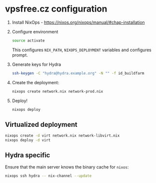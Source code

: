 vpsfree.cz configuration
========================

1. Install NixOps - https://nixos.org/nixops/manual/#chap-installation

2. Configure environment

    ~~~~~ bash
    source activate
    ~~~~~

    This configures `NIX_PATH`, `NIXOPS_DEPLOYMENT` variables and configures prompt.

3. Generate keys for Hydra

    ~~~~~ bash
    ssh-keygen -C "hydra@hydra.example.org" -N "" -f id_buildfarm
    ~~~~~

4. Create the deployment:

    ~~~~~ bash
    nixops create network.nix network-prod.nix
    ~~~~~

5. Deploy!

    ~~~~~ bash
    nixops deploy
    ~~~~~

Virtualized deployment
----------------------

```bash
nixops create -d virt network.nix network-libvirt.nix
nixops deploy -d virt
```

Hydra specific
--------------

Ensure that the main server knows the binary cache for `nixos`:

```bash
nixops ssh hydra -- nix-channel --update
```
